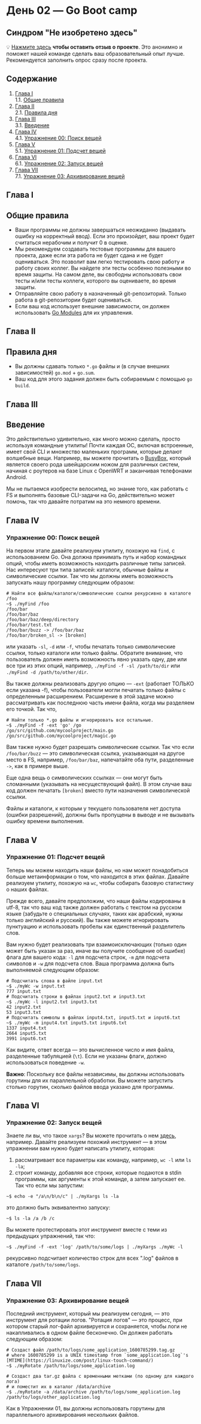 # День 02 — Go Boot camp

## Синдром "Не изобретено здесь"

💡 [Нажмите здесь](https://new.oprosso.net/p/4cb31ec3f47a4596bc758ea1861fb624) **чтобы оставить отзыв о проекте**. Это анонимно и поможет нашей команде сделать ваш образовательный опыт лучше. Рекомендуется заполнить опрос сразу после проекта.

## Содержание

1. [Глава I](#глава-i) \
    1.1. [Общие правила](#общие-правила)
2. [Глава II](#глава-ii) \
    2.1. [Правила дня](#правила-дня)
3. [Глава III](#глава-iii) \
    3.1. [Введение](#введение)
4. [Глава IV](#глава-iv) \
    4.1. [Упражнение 00: Поиск вещей](#ex00)
5. [Глава V](#глава-v) \
    5.1. [Упражнение 01: Подсчет вещей](#ex01)
6. [Глава VI](#глава-vi) \
    6.1. [Упражнение 02: Запуск вещей](#ex02)
7. [Глава VII](#глава-vii) \
    7.1. [Упражнение 03: Архивирование вещей](#ex03)

<h2 id="глава-i" >Глава I</h2>
<h2 id="общие-правила" >Общие правила</h2>

- Ваши программы не должны завершаться неожиданно (выдавать ошибку на корректный ввод). Если это произойдет, ваш проект будет считаться нерабочим и получит 0 в оценке.
- Мы рекомендуем создавать тестовые программы для вашего проекта, даже если эта работа не будет сдана и не будет оцениваться. Это позволит вам легко тестировать свою работу и работу своих коллег. Вы найдете эти тесты особенно полезными во время защиты. На самом деле, вы свободны использовать свои тесты и/или тесты коллеги, которого вы оцениваете, во время защиты.
- Отправляйте свою работу в назначенный git-репозиторий. Только работа в git-репозитории будет оцениваться.
- Если ваш код использует внешние зависимости, он должен использовать [Go Modules](https://go.dev/blog/using-go-modules) для их управления.

<h2 id="глава-ii" >Глава II</h2>
<h2 id="правила-дня" >Правила дня</h2>

- Вы должны сдавать только `*.go` файлы и (в случае внешних зависимостей) `go.mod` + `go.sum`.
- Ваш код для этого задания должен быть собираемым с помощью `go build`.

<h2 id="глава-iii" >Глава III</h2>
<h2 id="введение" >Введение</h2>

Это действительно удивительно, как много можно сделать, просто используя командные утилиты! Почти каждая ОС, включая встроенные, имеет свой CLI и множество маленьких программ, которые делают волшебные вещи. Например, вы можете прочитать о [BusyBox](https://en.wikipedia.org/wiki/BusyBox), который является своего рода швейцарским ножом для различных систем, начиная с роутеров на базе Linux с OpenWRT и заканчивая телефонами Android.

Мы не пытаемся изобрести велосипед, но знание того, как работать с FS и выполнять базовые CLI-задачи на Go, действительно может помочь, так что давайте потратим на это немного времени.

<h2 id="глава-iv" >Глава IV</h2>
<h3 id="ex00">Упражнение 00: Поиск вещей</h3>

На первом этапе давайте реализуем утилиту, похожую на `find`, с использованием Go. Она должна принимать путь и набор командных опций, чтобы иметь возможность находить различные типы записей. Нас интересуют три типа записей: каталоги, обычные файлы и символические ссылки. Так что мы должны иметь возможность запускать нашу программу следующим образом:

```
# Найти все файлы/каталоги/символические ссылки рекурсивно в каталоге /foo
~$ ./myFind /foo
/foo/bar
/foo/bar/baz
/foo/bar/baz/deep/directory
/foo/bar/test.txt
/foo/bar/buzz -> /foo/bar/baz
/foo/bar/broken_sl -> [broken]
```


или указать `-sl`, `-d` или `-f`, чтобы печатать только символические ссылки, только каталоги или только файлы. Обратите внимание, что пользователь должен иметь возможность явно указать одну, две или все три из этих опций, например, `./myFind -f -sl /path/to/dir` или `./myFind -d /path/to/other/dir`.

Вы также должны реализовать другую опцию — `-ext` (работает ТОЛЬКО если указана -f), чтобы пользователи могли печатать только файлы с определенным расширением. Расширение в этой задаче можно рассматривать как последнюю часть имени файла, когда мы разделяем его точкой. Так что,

```
# Найти только *.go файлы и игнорировать все остальные.
~$ ./myFind -f -ext 'go' /go
/go/src/github.com/mycoolproject/main.go
/go/src/github.com/mycoolproject/magic.go
```

Вам также нужно будет разрешать символические ссылки. Так что если `/foo/bar/buzz` — это символическая ссылка, указывающая на другое место в FS, например, `/foo/bar/baz`, напечатайте оба пути, разделенные `->`, как в примере выше.

Еще одна вещь о символических ссылках — они могут быть сломанными (указывать на несуществующий файл). В этом случае ваш код должен печатать `[broken]` вместо пути назначения символической ссылки.

Файлы и каталоги, к которым у текущего пользователя нет доступа (ошибки разрешений), должны быть пропущены в выводе и не вызывать ошибку времени выполнения.

<h2 id="глава-v" >Глава V</h2>
<h3 id="ex01">Упражнение 01: Подсчет вещей</h3>

Теперь мы можем находить наши файлы, но нам может понадобиться больше метаинформации о том, что находится в этих файлах. Давайте реализуем утилиту, похожую на `wc`, чтобы собирать базовую статистику о наших файлах.

Прежде всего, давайте предположим, что наши файлы кодированы в utf-8, так что ваш код также должен работать с текстом на русском языке (забудьте о специальных случаях, таких как арабский, нужны только английский и русский). Вы также можете игнорировать пунктуацию и использовать пробелы как единственный разделитель слов.

Вам нужно будет реализовать три взаимоисключающих (только один может быть указан за раз, иначе вы получите сообщение об ошибке) флага для вашего кода: `-l` для подсчета строк, `-m` для подсчета символов и `-w` для подсчета слов. Ваша программа должна быть выполняемой следующим образом:

```
# Подсчитать слова в файле input.txt
~$ ./myWc -w input.txt
777 input.txt
# Подсчитать строки в файлах input2.txt и input3.txt
~$ ./myWc -l input2.txt input3.txt
42 input2.txt
53 input3.txt
# Подсчитать символы в файлах input4.txt, input5.txt и input6.txt
~$ ./myWc -m input4.txt input5.txt input6.txt
1337 input4.txt
2664 input5.txt
3991 input6.txt
```

Как видите, ответ всегда — это вычисленное число и имя файла, разделенные табуляцией (`\t`). Если не указаны флаги, должно использоваться поведение `-w`.

**Важно**: Поскольку все файлы независимы, вы должны использовать горутины для их параллельной обработки. Вы можете запустить столько горутин, сколько файлов ввода указано для программы.

<h2 id="глава-vi" >Глава VI</h2>
<h3 id="ex02">Упражнение 02: Запуск вещей</h3>

Знаете ли вы, что такое `xargs`? Вы можете прочитать о нем [здесь](https://shapeshed.com/unix-xargs/), например. Давайте реализуем похожий инструмент — в этом упражнении вам нужно будет написать утилиту, которая:

1) рассматривает все параметры как команду, например, `wc -l` или `ls -la`;
2) строит команду, добавляя все строки, которые подаются в stdin программы, как аргументы к этой команде, а затем запускает ее. Так что если мы запустим:

```
~$ echo -e "/a\n/b\n/c" | ./myXargs ls -la
```

это должно быть эквивалентно запуску:

```
~$ ls -la /a /b /c
```

Вы можете протестировать этот инструмент вместе с теми из предыдущих упражнений, так что:

```
~$ ./myFind -f -ext 'log' /path/to/some/logs | ./myXargs ./myWc -l
```

рекурсивно подсчитает количество строк для всех ".log" файлов в каталоге `/path/to/some/logs`.

<h2 id="глава-vii" >Глава VII</h2>
<h3 id="ex03">Упражнение 03: Архивирование вещей</h3>

Последний инструмент, который мы реализуем сегодня, — это инструмент для ротации логов. "Ротация логов" — это процесс, при котором старый лог-файл архивируется и сохраняется, чтобы логи не накапливались в одном файле бесконечно. Он должен работать следующим образом:

```
# Создаст файл /path/to/logs/some_application_1600785299.tag.gz
# where 1600785299 is a UNIX timestamp from `some_application.log`'s [MTIME](https://linuxize.com/post/linux-touch-command/)
~$ ./myRotate /path/to/logs/some_application.log
```

```
# Создаст два tar.gz файла с временными метками (по одному для каждого лога) 
# и поместит их в каталог /data/archive
~$ ./myRotate -a /data/archive /path/to/logs/some_application.log /path/to/logs/other_application.log
```

Как в Упражнении 01, вы должны использовать горутины для параллельного архивирования нескольких файлов.
